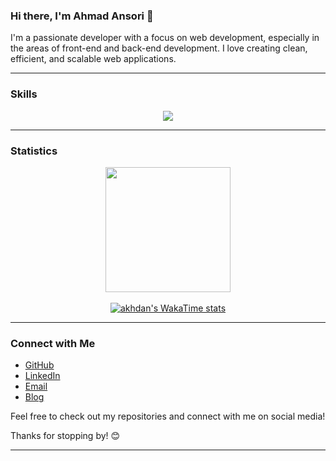 ### Hi there, I'm Ahmad Ansori 👋

I'm a passionate developer with a focus on web development, especially in the areas of front-end and back-end development. I love creating clean, efficient, and scalable web applications.

---

### Skills

<p align="center">
  <a href="https://skillicons.dev">
    <img src="https://skillicons.dev/icons?i=git,github,bootstrap,tailwind,html,css,php,js,laravel,mysql,py,vscode,wordpress,figma,cloudflare" />
  </a>
</p>

---
### Statistics

<div align=center>
<a href="https://github.com/anuraghazra/github-readme-stats">
  <img height=200 align="center" src="https://github-readme-stats.vercel.app/api?username=ansoriid&rank_icon=github&bg_color=000000&text_color=FFFFFF" />
</a>
</div>
<br/>

<div align=center>
    <a href="https://wakatime.com/@AkhdanRe">
        <img src="https://github-readme-stats.vercel.app/api/wakatime?username=@ahmadansori&layout=compact&bg_color=000000&text_color=ffffff&langs_count=10" alt="akhdan's WakaTime stats">
    </a>
</div>

---

### Connect with Me

- [GitHub](https://github.com/ansoriid)
- [LinkedIn](https://www.linkedin.com/in/ahmadansori1)
- [Email](mailto:ahmadansori1111@gmail.com)
- [Blog](https://www.ansoriweb.com)

Feel free to check out my repositories and connect with me on social media!

Thanks for stopping by! 😊

---
